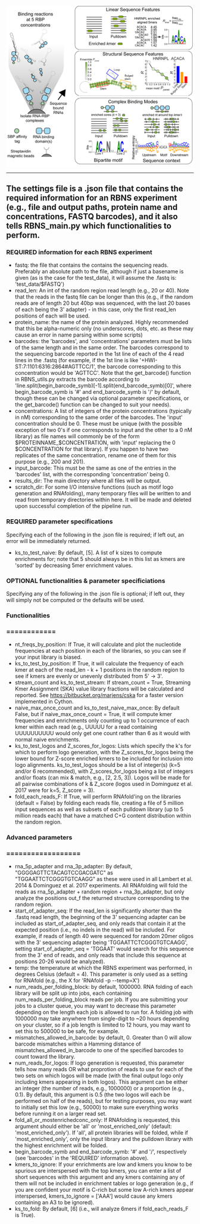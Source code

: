 ![Logo](../img/RBNS_logo.png)

***
## The settings file is a .json file that contains the required information for an RBNS experiment (e.g., file and output paths, protein name and concentrations, FASTQ barcodes), and it also tells RBNS_main.py which functionalities to perform.

### REQUIRED information for each RBNS experiment

- fastq: the file that contains the contains the sequencing reads. Preferably an absolute path to the file, although if just a basename is given (as is the case for the test_data), it will assume the .fastq is: 'test_data/$FASTQ')
- read_len: An int of the random region read length (e.g., 20 or 40). Note that the reads in the fastq file can be longer than this (e.g., if the random reads are of length 20 but 40bp was sequenced, with the last 20 bases of each being the 3' adapter) - in this case, only the first read_len positions of each will be used.
- protein_name: the name of the protein analyzed. Highly recommended that this be alpha-numeric  only (no underscores, dots, etc. as these may cause an error in name parsing within some scripts)
- barcodes: the 'barcodes', and 'concentrations' parameters must be lists of the same length and in the same order. The barcodes correspond to the sequencing barcode reported in the 1st line of each of the 4 read lines in the .fastq (for example, if the 1st line is like '+HWI-ST:7:1101:6316:2864#AGTTCC/1', the barcode corresponding to this concentration would be 'AGTTCC'. Note that the get_barcode() function in RBNS_utils.py extracts the barcode according to 'line.split(begin_barcode_symb)[-1].split(end_barcode_symb)[0]', where begin_barcode_symb is '#' and end_barcode_symb is '/' by default, though these can be changed via optional parameter specifications, or the get_barcode() function can be changed to suit your needs).
- concentrations: A list of integers of the protein concentrations (typically in nM) corresponding to the same order of the barcodes. The 'input' concentration should be 0. These must be unique (with the possible exception of two 0's if one corresponds to input and the other to a 0 nM library) as file names will commonly be of the form $PROTEINNAME_$CONCENTRATION, with 'input' replacing the 0 $CONCENTRATION for that library). If you happen to have two replicates of the same concentration, rename one of them for this purpose (e.g., 200 and 201).
- input_barcode: This must be the same as one of the entries in the 'barcodes' list, with the corresponding 'concentration' being 0.
- results_dir: The main directory where all files will be output.
- scratch_dir: For some I/O intensive functions (such as motif logo generation and RNAfolding), many temporary files will be written to and read from temporary directories within here. It will be made and deleted upon successful completion of the pipeline run.


### REQUIRED parameter specifications

Specifying each of the following in the .json file is required; if left out, an error will be immediately returned.

- ks_to_test_naive: By default, [5]. A list of k sizes to compute enrichments for; note that 5 should always be in this list as kmers are 'sorted' by decreasing 5mer enrichment values.


### OPTIONAL functionalities & parameter specificiations

Specifying any of the following in the .json file is optional; if left out, they will simply not be computed or the defaults will be used.

### Functionalities
### ============

- nt_freqs_by_position: If True, it will calculate and plot the nucleotide frequencies at each position in each of the libraries, so you can see if your input library is biased.
- ks_to_test_by_position: If True, it will calculate the frequency of each kmer at each of the read_len - k + 1 positions in the random region to see if kmers are evenly or unevenly distributed from 5' -> 3'.
- stream_count and ks_to_test_stream: If stream_count = True, Streaming Kmer Assignment (SKA) value library fractions will be calculated and reported. See https://bitbucket.org/marjens/cska for a faster version implemented in Cython.
- naive_max_once_count and ks_to_test_naive_max_once: By default False, but if naive_max_once_count = True, it will compute kmer frequencies and enrichments only counting up to 1 occurrence of each kmer within each read (e.g., UUUUU for a read containing UUUUUUUUUU would only get one count rather than 6 as it would with normal naive enrichments.
- ks_to_test_logos and Z_scores_for_logos: Lists which specify the k's for which to perform logo generation, with the Z_scores_for_logos being the lower bound for Z-score enriched kmers to be included for inclusion into logo alignments. ks_to_test_logos should be a list of integer(s) (k=5 and/or 6 recommended), with Z_scores_for_logos being a list of integers and/or floats (can mix & match, e.g., [2, 2.5, 3]). Logos will be made for all pairwise combinations of k & Z_score (logos used in Dominguez et al. 2017 were for k=5, Z_score = 3).
- fold_each_reads_F: If True, will perform RNAfold'ing on the libraries (default = False) by folding each reads file, creating a file of 5 million input sequences as well as subsets of each pulldown library (up to 5 million reads each) that have a matched C+G content distribution within the random region.

### Advanced parameters
### ==================

- rna_5p_adapter and rna_3p_adapter: By default, "GGGGAGTTCTACAGTCCGACGATC" as "TGGAATTCTCGGGTGTCAAGG" as these were used in all Lambert et al. 2014 & Dominguez et al. 2017 experiments. All RNAfolding will fold the reads as rna_5p_adapter + random region + rna_3p_adapter, but only analyze the positions out_f the returned structure corresponding to the random region.
- start_of_adapter_seq: If the read_len is significantly shorter than the .fastq read length, the beginning of the 3' sequencing adapter can be included as  start_of_adapter_seq, and only reads that contain it at the expected position (i.e., no indels in the read) will be included. For example, if reads of length 40 were sequenced for random 20mer oligos with the 3' sequencing adapter being 'TGGAATTCTCGGGTGTCAAGG', setting start_of_adapter_seq = 'TGGAAT' would search for this sequence from the 3' end of reads, and only reads that include this sequence at positions 20-26 would be analyzed).
- temp: the temperature at which the RBNS experiment was performed, in degrees Celsius (default = 4). This parameter is only used as a setting for RNAfold (e.g., the X for 'RNAfold -p --temp=X')
- num_reads_per_folding_block: by default, 1000000. RNA folding of each library will be split up into jobs, each containing num_reads_per_folding_block reads per job. If you are submitting your jobs to a cluster queue, you may want to decrease this parameter depending on the length each job is allowed to run for. A folding job with 1000000 may take anywhere from single-digit to ~20 hours depending on your cluster, so if a job length is limited to 12 hours, you may want to set this to 500000 to be safe, for example.
- mismatches_allowed_in_barcode: by default, 0. Greater than 0 will allow barcode mismatches within a Hamming distance of mismatches_allowed_in_barcode to one of the specified barcodes to count toward the library.
- num_reads_for_logos: If logo generation is requested, this parameter tells how many reads OR what proprotion of reads to use for each of the two sets on which logos will be made (with the final output logo only including kmers appearing in both logos). This argument can be either an integer (the number of reads, e.g., 1000000) or a proportion (e.g., 0.1). By default, this argument is 0.5 (the two logos will each be performed on half of the reads), but for testing purposes, you may want to initially set this low (e.g., 50000) to make sure everything works before running it on a larger read set.
- fold_all_or_mostenrichedconc_only: If RNAfolding is requested, this argument should either be 'all' or 'most_enriched_only' (default: 'most_enriched_only'). If 'all', all protein libraries will be folded, while if 'most_enriched_only', only the input library and the pulldown library with the highest enrichment will be folded.
- begin_barcode_symb and end_barcode_symb: '#' and '/', respectively (see 'barcodes' in the 'REQUIRED' information above).
- kmers_to_ignore: If your enrichments are low and kmers you know to be spurious are interspersed with the top kmers, you can enter a list of short sequences with this argument and any kmers containing any of them will not be included in enrichment tables or logo generation (e.g., if you are confident your motif is C-rich but some low A-rich kmers appear interspersed, kmers_to_ignore = ['AAA'] would cause any kmers containing an A3 to be ignored).
- ks_to_fold: By default, [6] (i.e., will analyze 6mers if fold_each_reads_F is True).



